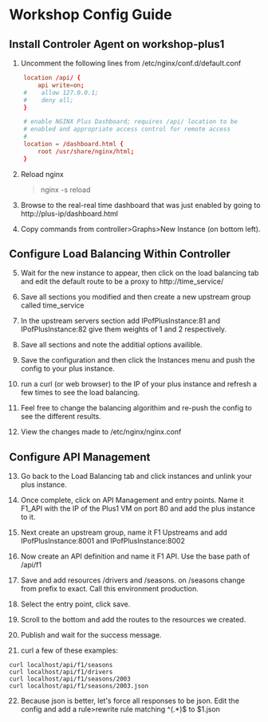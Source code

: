 # Workshop Config Guide

## Install Controler Agent on workshop-plus1

1. Uncomment the following lines from /etc/nginx/conf.d/default.conf

```conf
    location /api/ {
        api write=on;
    #    allow 127.0.0.1;
    #    deny all;
    }

    # enable NGINX Plus Dashboard; requires /api/ location to be
    # enabled and appropriate access control for remote access
    #
    location = /dashboard.html {
        root /usr/share/nginx/html;
    }
```

2. Reload nginx
    >nginx -s reload

3. Browse to the real-real time dashboard that was just enabled by going to http://plus-ip/dashboard.html 

4. Copy commands from controller>Graphs>New Instance (on bottom left).

## Configure Load Balancing Within Controller

5. Wait for the new instance to appear, then click on the load balancing tab and edit the default route to be a proxy to http://time_service/

6. Save all sections you modified and then create a new upstream group called time_service

7. In the upstream servers section add IPofPlusInstance:81 and IPofPlusInstance:82 give them weights of 1 and 2 respectively.

8. Save all sections and note the additial options availible.

9.  Save the configuration and then click the Instances menu and push the config to your plus instance.

10. run a curl (or web browser) to the IP of your plus instance and refresh a few times to see the load balancing.

11. Feel free to change the balancing algorithim and re-push the config to see the different results.

12. View the changes made to /etc/nginx/nginx.conf 

## Configure API Management

13. Go back to the Load Balancing tab and click instances and unlink your plus instance.

14. Once complete, click on API Management and entry points. Name it F1_API with the IP of the Plus1 VM on port 80 and add the plus instance to it.

15. Next create an upstream group, name it F1 Upstreams and add IPofPlusInstance:8001 and IPofPlusInstance:8002

16. Now create an API definition and name it F1 API. Use the base path of /api/f1

17. Save and add resources /drivers and /seasons. on /seasons change from prefix to exact. Call this environment production.

18. Select the entry point, click save. 

19. Scroll to the bottom and add the routes to the resources we created.

20. Publish and wait for the success message.

21. curl a few of these examples:

```
curl localhost/api/f1/seasons
curl localhost/api/f1/drivers
curl localhost/api/f1/seasons/2003
curl localhost/api/f1/seasons/2003.json
```

22. Because json is better, let's force all responses to be json. Edit the config and add a rule>rewrite rule matching ^(.*)$ to $1.json